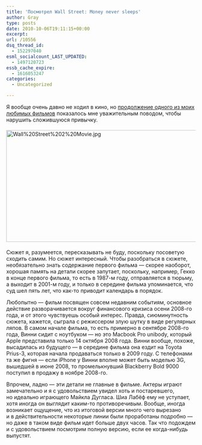 ```yaml
---
title: 'Посмотрел Wall Street: Money never sleeps'
author: Gray
type: posts
date: 2010-10-06T19:11:15+00:00
excerpt:
url: /10556
dsq_thread_id:
  - 152297040
esml_socialcount_LAST_UPDATED:
  - 1497120723
essb_cache_expire:
  - 1616053247
categories:
  - Uncategorized

---
```








Я&nbsp;вообще очень давно не&nbsp;ходил в&nbsp;кино, но&nbsp;<a href="http://www.imdb.com/title/tt1027718/" target="_blank">продолжение одного из&nbsp;моих любимых фильмов</a> показалось мне уважительным поводом, чтобы нарушить сложившуюся привычку.

<img src="https://i2.wp.com/forumimg.net/blog/Wall%20Street%202%20Movie.jpg?resize=535%2C297" width="535" height="297" alt="Wall%20Street%202%20Movie.jpg" style="margin-top:5px; margin-bottom:5px;" data-recalc-dims="1" /> 

Сюжет&nbsp;я, разумеется, пересказывать не&nbsp;буду, поскольку посоветую сходить самим. Но&nbsp;сюжет интересный. Чтобы разобраться в&nbsp;сюжете, необязательно знать содержание первого фильма&nbsp;&mdash; скорее наоборот, хорошая память на&nbsp;детали скорее запутает, поскольку, например, Гекко в&nbsp;конце первого фильма, то&nbsp;есть в&nbsp;<nobr>1987-м</nobr> году, отправляется в&nbsp;тюрьму, а&nbsp;выходит в&nbsp;<nobr>2001-м</nobr> году, и&nbsp;только в&nbsp;середине фильма упоминается, что суд шел пять лет, что как-то приводит календарь в&nbsp;порядок.

Любопытно&nbsp;&mdash; фильм посвящен совсем недавним событиям, основное действие разворачивается вокруг финансового кризиса осени <nobr>2008-го</nobr> года, и&nbsp;от&nbsp;этого чувствуешь особый интерес. Правда, сиюминутность сюжета, кажется, сыграла с&nbsp;режиссером злую шутку в&nbsp;виде регулярных ляпов. В&nbsp;самом начале фильма, то&nbsp;есть примерно в&nbsp;сентябре <nobr>2008-го</nobr> года, Винни сидит с&nbsp;ноутбуком&nbsp;&mdash; но&nbsp;это Macbook Pro unibody, который Apple представила только 14&nbsp;октября 2008&nbsp;года. Винни вообще, похоже, высадилась из&nbsp;будущего&nbsp;&mdash; в&nbsp;середине фильма она ездит на&nbsp;Toyota Prius-3, которая начала продаваться только в&nbsp;2009&nbsp;году. С&nbsp;телефонами та&nbsp;же фигня&nbsp;&mdash; если iPhone у&nbsp;Винни вполне может быть моделью&nbsp;3G, вышедшей в&nbsp;июне 2008, то&nbsp;промелькнувший Blackberry Bold 9000 поступил в&nbsp;продажу в&nbsp;ноябре <nobr>2008-го.</nobr>

Впрочем, ладно&nbsp;&mdash; эти детали не&nbsp;главные в&nbsp;фильме. Актеры играют замечательно и&nbsp;я&nbsp;с&nbsp;удовольствием увидел хоть и&nbsp;постаревшего, но&nbsp;идеально играющего Майкла Дугласа. Шиа Лабёф ему не&nbsp;уступает, хотя иногда он&nbsp;выглядит каким-то противоречивым. Вообще, иногда возникает ощущение, что из&nbsp;итоговой версии много чего вырезано и&nbsp;в&nbsp;действительности некоторые линии были проработаны подробно&nbsp;&mdash; но&nbsp;даже в&nbsp;таком виде фильм идет больше двух часов. Так что подождем и&nbsp;с&nbsp;удовольствием посмотрим полную версию, если ее&nbsp;когда-нибудь выпустят.